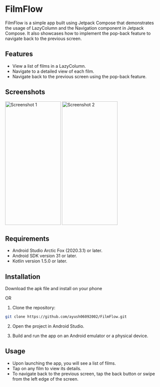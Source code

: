# FilmFlow

FilmFlow is a simple app built using Jetpack Compose that demonstrates the usage of LazyColumn and the Navigation component in Jetpack Compose. It also showcases how to implement the pop-back feature to navigate back to the previous screen.

## Features

- View a list of films in a LazyColumn.
- Navigate to a detailed view of each film.
- Navigate back to the previous screen using the pop-back feature.

## Screenshots

<img src="https://github.com/ayush06092002/FilmFlow/assets/22142132/525f4d0b-a2a4-466e-a8ac-d7e41fd52668" alt="Screenshot 1" width="180" height="400" />
<img src="https://github.com/ayush06092002/FilmFlow/assets/22142132/d8c7492b-d48d-4f94-b4dd-5a33235384bd" alt="Screenshot 2" width="180" height="400" />


## Requirements

- Android Studio Arctic Fox (2020.3.1) or later.
- Android SDK version 31 or later.
- Kotlin version 1.5.0 or later.

## Installation

Download the apk file and install on your phone

OR

1. Clone the repository:

```bash
git clone https://github.com/ayush06092002/FilmFlow.git
```
2. Open the project in Android Studio.

3. Build and run the app on an Android emulator or a physical device.

## Usage

- Upon launching the app, you will see a list of films.
- Tap on any film to view its details.
- To navigate back to the previous screen, tap the back button or swipe from the left edge of the screen.


